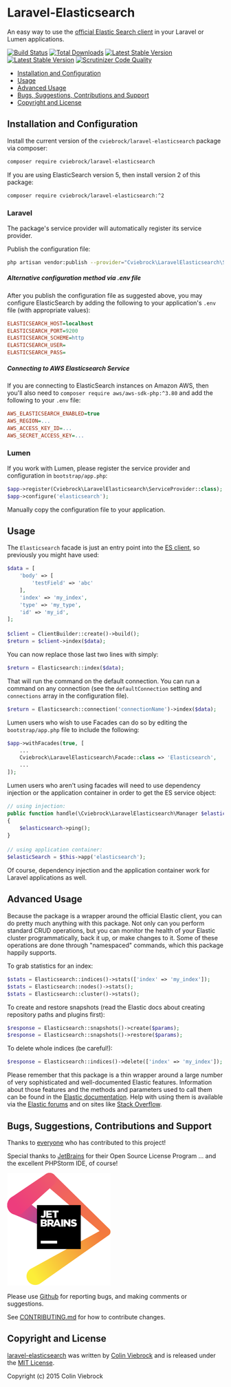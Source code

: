 # Laravel-Elasticsearch

An easy way to use the [official Elastic Search client](https://github.com/elastic/elasticsearch-php) in your Laravel or Lumen applications.

[![Build Status](https://travis-ci.org/cviebrock/laravel-elasticsearch.svg)](https://travis-ci.org/cviebrock/laravel-elasticsearch)
[![Total Downloads](https://poser.pugx.org/cviebrock/laravel-elasticsearch/downloads.png)](https://packagist.org/packages/cviebrock/laravel-elasticsearch)
[![Latest Stable Version](https://poser.pugx.org/cviebrock/laravel-elasticsearch/v/stable.png)](https://packagist.org/packages/cviebrock/laravel-elasticsearch)
[![Latest Stable Version](https://poser.pugx.org/cviebrock/laravel-elasticsearch/v/unstable.png)](https://packagist.org/packages/cviebrock/laravel-elasticsearch)
[![Scrutinizer Code Quality](https://scrutinizer-ci.com/g/cviebrock/laravel-elasticsearch/badges/quality-score.png?format=flat)](https://scrutinizer-ci.com/g/cviebrock/laravel-elasticsearch)

* [Installation and Configuration](#installation-and-configuration)
* [Usage](#usage)
* [Advanced Usage](#advanced-usage)
* [Bugs, Suggestions, Contributions and Support](#bugs-suggestions-contributions-and-support)
* [Copyright and License](#copyright-and-license)



## Installation and Configuration

Install the current version of the `cviebrock/laravel-elasticsearch` package via composer:

```sh
composer require cviebrock/laravel-elasticsearch
```

If you are using ElasticSearch version 5, then install version 2 of this package:

```sh
composer require cviebrock/laravel-elasticsearch:^2
```

### Laravel

The package's service provider will automatically register its service provider.

Publish the configuration file:

```sh
php artisan vendor:publish --provider="Cviebrock\LaravelElasticsearch\ServiceProvider"
```

##### Alternative configuration method via .env file

After you publish the configuration file as suggested above, you may configure ElasticSearch
by adding the following to your application's `.env` file (with appropriate values):
  
```ini
ELASTICSEARCH_HOST=localhost
ELASTICSEARCH_PORT=9200
ELASTICSEARCH_SCHEME=http
ELASTICSEARCH_USER=
ELASTICSEARCH_PASS=
```

##### Connecting to AWS Elasticsearch Service

If you are connecting to ElasticSearch instances on Amazon AWS, then you'll also
need to `composer require aws/aws-sdk-php:^3.80` and add the following to your 
`.env` file:

```ini
AWS_ELASTICSEARCH_ENABLED=true
AWS_REGION=...
AWS_ACCESS_KEY_ID=...
AWS_SECRET_ACCESS_KEY=...
```  

### Lumen

If you work with Lumen, please register the service provider and configuration in `bootstrap/app.php`:

```php
$app->register(Cviebrock\LaravelElasticsearch\ServiceProvider::class);
$app->configure('elasticsearch');
```

Manually copy the configuration file to your application.



## Usage

The `Elasticsearch` facade is just an entry point into the [ES client](https://github.com/elastic/elasticsearch-php),
so previously you might have used:

```php
$data = [
    'body' => [
        'testField' => 'abc'
    ],
    'index' => 'my_index',
    'type' => 'my_type',
    'id' => 'my_id',
];

$client = ClientBuilder::create()->build();
$return = $client->index($data);
```

You can now replace those last two lines with simply:

```php
$return = Elasticsearch::index($data);
```

That will run the command on the default connection.  You can run a command on
any connection (see the `defaultConnection` setting and `connections` array in
the configuration file).

```php
$return = Elasticsearch::connection('connectionName')->index($data);
```

Lumen users who wish to use Facades can do so by editing the 
`bootstrap/app.php` file to include the following:

```php
$app->withFacades(true, [
    ...
    Cviebrock\LaravelElasticsearch\Facade::class => 'Elasticsearch',
    ...
]);
```

Lumen users who aren't using facades will need to use dependency injection 
or the application container in order to get the ES service object:

```php
// using injection:
public function handle(\Cviebrock\LaravelElasticsearch\Manager $elasticsearch)
{
    $elasticsearch->ping();
}

// using application container:
$elasticSearch = $this->app('elasticsearch');
```

Of course, dependency injection and the application container work 
for Laravel applications as well.



## Advanced Usage

Because the package is a wrapper around the official Elastic client, you can 
do pretty much anything with this package.  Not only can you perform standard 
CRUD operations, but you can monitor the health of your Elastic cluster programmatically, 
back it up, or make changes to it.  Some of these operations are done through 
"namespaced" commands, which this package happily supports.

To grab statistics for an index:

```php
$stats = Elasticsearch::indices()->stats(['index' => 'my_index']);
$stats = Elasticsearch::nodes()->stats();
$stats = Elasticsearch::cluster()->stats();
```

To create and restore snapshots (read the Elastic docs about creating repository paths and plugins first):

```php
$response = Elasticsearch::snapshots()->create($params);
$response = Elasticsearch::snapshots()->restore($params);
```

To delete whole indices (be careful!):

```php
$response = Elasticsearch::indices()->delete(['index' => 'my_index']);
```

Please remember that this package is a thin wrapper around a large number of very 
sophisticated and well-documented Elastic features.  Information about those features 
and the methods and parameters used to call them can be found in the 
[Elastic documentation](https://www.elastic.co/guide/en/elasticsearch/client/php-api/current/index.html).
Help with using them is available via the [Elastic forums](https://discuss.elastic.co/) 
and on sites like [Stack Overflow](https://stackoverflow.com/questions/tagged/elasticsearch).



## Bugs, Suggestions, Contributions and Support

Thanks to [everyone](https://github.com/cviebrock/laravel-elasticsearch/graphs/contributors)
who has contributed to this project!

Special thanks to 
[JetBrains](https://www.jetbrains.com/?from=cviebrock/laravel-elasticsearch) for their 
Open Source License Program ... and the excellent PHPStorm IDE, of course!

[![JetBrains](./.github/jetbrains.svg)](https://www.jetbrains.com/?from=cviebrock/laravel-elasticsearch)

Please use [Github](https://github.com/cviebrock/laravel-elasticsearch) for reporting bugs, 
and making comments or suggestions.
 
See [CONTRIBUTING.md](CONTRIBUTING.md) for how to contribute changes.



## Copyright and License

[laravel-elasticsearch](https://github.com/cviebrock/laravel-elasticsearch)
was written by [Colin Viebrock](http://viebrock.ca) and is released under the 
[MIT License](LICENSE.md).

Copyright (c) 2015 Colin Viebrock
